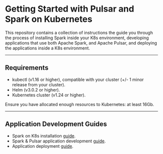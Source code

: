 # Getting Started with Pulsar and Spark on Kubernetes

This repository contains a collection of instructions the guide you through the process of installing Spark inside 
your K8s environment, developing applications that use both Apache Spark, and Apache Pulsar, and deploying the 
applications inside a K8s environment.

------------
Requirements
------------
- kubectl (v1.16 or higher), compatible with your cluster (+/- 1 minor release from your cluster).
- Helm (v3.0.2 or higher).
- Kubernetes cluster (v1.24 or higher).

Ensure you have allocated enough resources to Kubernetes: at least 16Gb.

---
Application Development Guides
---
- Spark on K8s installation [guide](spark-operator/README.md).
- Spark & Pulsar application development [guide](development/README.md).
- Application deployment [guide](deployment/README.md).